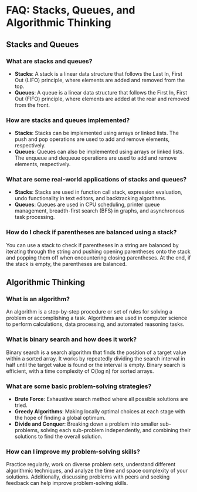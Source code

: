 # FAQ: Stacks, Queues, and Algorithmic Thinking

## Stacks and Queues

### What are stacks and queues?

- **Stacks**: A stack is a linear data structure that follows the Last In, First Out (LIFO) principle, where elements are added and removed from the top.
- **Queues**: A queue is a linear data structure that follows the First In, First Out (FIFO) principle, where elements are added at the rear and removed from the front.

### How are stacks and queues implemented?

- **Stacks**: Stacks can be implemented using arrays or linked lists. The push and pop operations are used to add and remove elements, respectively.
- **Queues**: Queues can also be implemented using arrays or linked lists. The enqueue and dequeue operations are used to add and remove elements, respectively.

### What are some real-world applications of stacks and queues?

- **Stacks**: Stacks are used in function call stack, expression evaluation, undo functionality in text editors, and backtracking algorithms.
- **Queues**: Queues are used in CPU scheduling, printer queue management, breadth-first search (BFS) in graphs, and asynchronous task processing.

### How do I check if parentheses are balanced using a stack?

You can use a stack to check if parentheses in a string are balanced by iterating through the string and pushing opening parentheses onto the stack and popping them off when encountering closing parentheses. At the end, if the stack is empty, the parentheses are balanced.

## Algorithmic Thinking

### What is an algorithm?

An algorithm is a step-by-step procedure or set of rules for solving a problem or accomplishing a task. Algorithms are used in computer science to perform calculations, data processing, and automated reasoning tasks.

### What is binary search and how does it work?

Binary search is a search algorithm that finds the position of a target value within a sorted array. It works by repeatedly dividing the search interval in half until the target value is found or the interval is empty. Binary search is efficient, with a time complexity of O(log n) for sorted arrays.

### What are some basic problem-solving strategies?

- **Brute Force**: Exhaustive search method where all possible solutions are tried.
- **Greedy Algorithms**: Making locally optimal choices at each stage with the hope of finding a global optimum.
- **Divide and Conquer**: Breaking down a problem into smaller sub-problems, solving each sub-problem independently, and combining their solutions to find the overall solution.

### How can I improve my problem-solving skills?

Practice regularly, work on diverse problem sets, understand different algorithmic techniques, and analyze the time and space complexity of your solutions. Additionally, discussing problems with peers and seeking feedback can help improve problem-solving skills.

